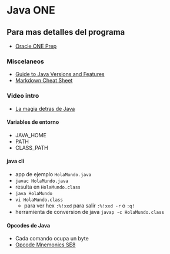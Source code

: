 # Java ONE

## Para mas detalles del programa 

+ [Oracle ONE Prep](https://github.com/ferthelet/one)

### Miscelaneos

+ [Guide to Java Versions and Features](https://dzone.com/articles/a-guide-to-java-versions-and-features)
+ [Markdown Cheat Sheet](https://commonmark.org/help/)

### Video intro

+ [La magia detras de Java](https://www.youtube.com/watch?v=GrEO8nZzyZM)

#### Variables de entorno

+ JAVA_HOME
+ PATH
+ CLASS_PATH

#### java cli

+ app de ejemplo `HolaMundo.java`
+ `javac HolaMundo.java`
+ resulta en `HolaMundo.class`
+ `java HolaMundo`
+ `vi HolaMundo.class`
  + para ver hex `:%!xxd` para salir `:%!xxd -r` o `:q!`
+ herramienta de conversion de java `javap -c HolaMundo.class`

#### Opcodes de Java

+ Cada comando ocupa un byte
+ [Opcode Mnemonics SE8](https://docs.oracle.com/javase/specs/jvms/se8/html/jvms-7.html)
